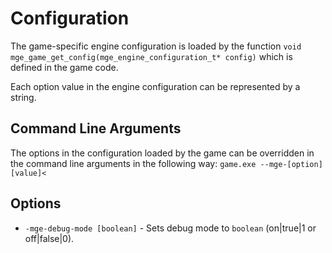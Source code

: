 # Configuration

The game-specific engine configuration is loaded by the function `void mge_game_get_config(mge_engine_configuration_t* config)` which is defined in the game code.

Each option value in the engine configuration can be represented by a string.

## Command Line Arguments

The options in the configuration loaded by the game can be overridden in the command line arguments in the following way: `game.exe --mge-[option] [value]<`

## Options

- `-mge-debug-mode [boolean]` - Sets debug mode to `boolean` (on|true|1 or off|false|0).

